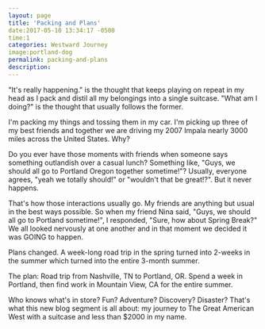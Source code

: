 ```yaml
---
layout: page
title: 'Packing and Plans'
date:2017-05-10 13:34:17 -0500
time:1
categories: Westward Journey
image:portland-dog
permalink: packing-and-plans
description:
---
```

"It's really happening." is the thought that keeps playing on repeat in my head as I pack and distil all my belongings into a single suitcase. "What am I doing?" is the thought that usually follows the former. 

I'm packing my things and tossing them in my car. I'm picking up three of my best friends and together we are driving my 2007 Impala nearly 3000 miles across the United States. Why?

Do you ever have those moments with friends when someone says something outlandish over a casual lunch? Something like, "Guys, we should all go to Portland Oregon together sometime!"? Usually, everyone agrees, "yeah we totally should!" or "wouldn't that be great!?". But it never happens.

That's how those interactions usually go. My friends are anything but usual in the best ways possible. So when my friend Nina said, "Guys, we should all go to Portland sometime!", I responded, "Sure, how about Spring Break?" We all looked nervously at one another and in that moment we decided it was GOING to happen. 

Plans changed. A week-long road trip in the spring turned into 2-weeks in the summer which turned into the entire 3-month summer.

The plan: Road trip from Nashville, TN to Portland, OR. Spend a week in Portland, then find work in Mountain View, CA for the entire summer.

Who knows what's in store? Fun? Adventure? Discovery? Disaster? That's what this new blog segment is all about: my journey to The Great American West with a suitcase and less than $2000 in my name. 
